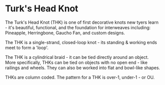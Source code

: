 # Turk's Head Knot

The Turk's Head Knot (THK) is one of first decorative knots new tyers learn - it's beautiful, functional, and the foundation for interweaves including: Pineapple, Herringbone, Gaucho Fan, and custom designs.

The THK is a single-strand, closed-loop knot - its standing & working ends meet to form a 'loop'. 

The THK is a cylindrical braid - it can be tied directly around an object. More specifically, THKs can be tied on objects with no open end - like railings and wheels. They can also be worked into flat and bowl-like shapes. 

THKs are column coded. The pattern for a THK is over-1, under-1 - or OU.




